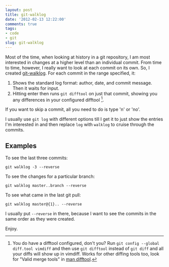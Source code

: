 ```yaml
---
layout: post
title: git-walklog
date: '2012-02-13 12:22:00'
comments: true
tags:
- code
- git
slug: git-walklog
---
```


Most of the time, when looking at history in a git repository, I am most interested in changes at a higher level than an individual commit.  From time to time, however, I really want to look at each commit on its own.  So, I created [git-walklog](https://github.com/justone/dotfiles-personal/blob/personal/bin/git-walklog).  For each commit in the range specified, it:

1. Shows the standard log format: author, date, and commit message.  Then it waits for input.
2. Hitting enter then runs `git difftool` on just that commit, showing you any differences in your configured difftool [^1].

If you want to skip a commit, all you need to do is type 'n' or 'no'.

I usually use `git log` with different options till I get it to just show the entries I'm interested in and then replace `log` with `walklog` to cruise through the commits.

## Examples ##

To see the last three commits:

``` plain
git walklog -3 --reverse
```

To see the changes for a particular branch:

``` plain
git walklog master..branch --reverse
```

To see what came in the last git pull:

``` plain
git walklog master@{1}.. --reverse
```

I usually put `--reverse` in there, because I want to see the commits in the same order as they were created.

Enjoy.

[^1]: You do have a difftool configured, don't you?  Run `git config --global diff.tool vimdiff` and then use `git difftool` instead of `git diff` and all your diffs will show up in vimdiff.  Works for other diffing tools too, look for "Valid merge tools" in [man difftool](http://schacon.github.com/git/git-difftool.html).
